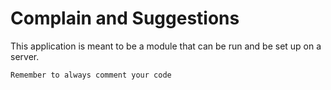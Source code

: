 # Complain and Suggestions
This application is meant to be a module that can be run and be set up on a server.

```Remember to always comment your code```